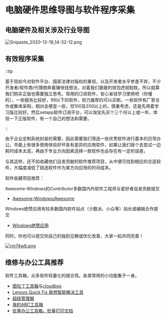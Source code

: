 # 电脑硬件思维导图与软件程序采集

## 电脑硬件及相关涉及行业导图

![Snipaste_2020-12-19_14-32-12.png](https://i.loli.net/2020/12/19/Iuwl1jzQM67BZih.png)

## 有效程序采集

::tip

基于现如今对软件平台、国家法律对版权的重视，以及开发者水平参差不弃，不少开发者/软件商/代理商奔着赚快钱想法，对着我们瘪瘪的钱包虎视眈眈，所以就算我们购买正版也需要独立思考。常用的订阅软件，安心省钱学习使用吧（你懂的），一些服务比较好，99以下的软件，财力雄厚的可以买断。一些软件有厂家合作或集体采购，相对会便宜一些，但100及200以上的，慎重考虑，还是先用着学习版比较好。然后setapp软件订阅平台，可以淘宝先买个三个月以上或一年，体验一下正版软件，有一个自己的想法和需要。

::

由于企业定制系统封装的需要，因此需要我们筛选一些优秀软件进行基本的日常办公。市面上有很多使用体验好坏各有差异的应用软件，如果让我们挨个去尝试一边耗时成本太高，再由于专业方向因素选择一款软件也会存在有一定的误差。

与其这样，还不如收藏他们自发贡献的软件推荐项目，从中便可找到相应的合适软件，大幅度减低了挑选软件作为某方向应用的时间成本。

软件收藏项目推荐：

Awesome-Windows的Contributor多数国内外软件工程师与爱好者自发贡献提交

* [Awesome-Windows/Awesome](https://github.com/Awesome-Windows/Awesome)

 Windows绝赞应用有较多数国内软件站点（少数派、小众等）站长或编辑合作提交

* [Windows绝赞应用](https://amazing-apps.gitbook.io/windows-apps-that-amaze-us/zh-cn)

同时，你也可以提交你自己的独到见解或优化改善，大家一起共同完善！

[![rm74w6.png](https://s3.ax1x.com/2020/12/14/rm74w6.png)](https://imgchr.com/i/rm74w6)


## 维修与办公工具推荐

软件工具箱，众多软件轻量化的缝合怪。各类常用的小功能集于一身。

* [图拉丁工具箱](http://www.tbtool.cn)与[cloudbox](https://www.ittel.cn/archives/6817.html)
* [Lenovo Quick Fix 联想智能解决工具](https://iknow.lenovo.com.cn/detail/kd_26394.html)
* [超级管理器](https://www.onlinedown.net/soft/1229623.htm)
* [我的ABC工具箱](https://www.ylmfu.com/soft/html/66216.html)
* [批量办公工具箱，批量打印文档](https://www.bilibili.com/video/BV1344y1s7st)
